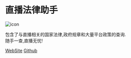 # 直播法律助手

![icon](法icon.png)

包含了与直播相关的国家法律,政府规章和大量平台政策的查询.  
随手一查,直播无忧!  

[WebSite](https://livelaw.netlify.app/)
[Github](https://github.com/Maicarons)